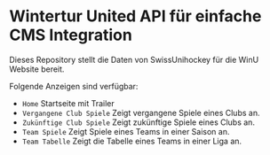 # Wintertur United API für einfache CMS Integration

Dieses Repository stellt die Daten von SwissUnihockey für die WinU Website bereit.

Folgende Anzeigen sind verfügbar:

- `Home` Startseite mit Trailer
- `Vergangene Club Spiele` Zeigt vergangene Spiele eines Clubs an.
- `Zukünftige Club Spiele` Zeigt zukünftige Spiele eines Clubs an.
- `Team Spiele` Zeigt Spiele eines Teams in einer Saison an.
- `Team Tabelle` Zeigt die Tabelle eines Teams in einer Liga an.
